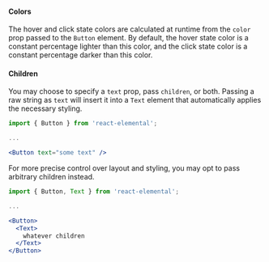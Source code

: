 #### Colors

The hover and click state colors are calculated at runtime from the `color` prop passed to the `Button` element. By default, the hover state color is a constant percentage lighter than this color, and the click state color is a constant percentage darker than this color.

#### Children

You may choose to specify a `text` prop, pass `children`, or both. Passing a raw string as `text` will insert it into a `Text` element that automatically applies the necessary styling.

```jsx
import { Button } from 'react-elemental';

...

<Button text="some text" />
```

For more precise control over layout and styling, you may opt to pass arbitrary children instead.

```jsx
import { Button, Text } from 'react-elemental';

...

<Button>
  <Text>
    whatever children
  </Text>
</Button>
```
